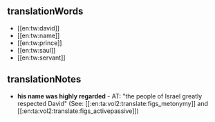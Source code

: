 ## translationWords

* [[en:tw:david]]
* [[en:tw:name]]
* [[en:tw:prince]]
* [[en:tw:saul]]
* [[en:tw:servant]]

## translationNotes

* **his name was highly regarded** - AT: "the people of Israel greatly respected David" (See: [[:en:ta:vol2:translate:figs_metonymy]] and [[:en:ta:vol2:translate:figs_activepassive]])
